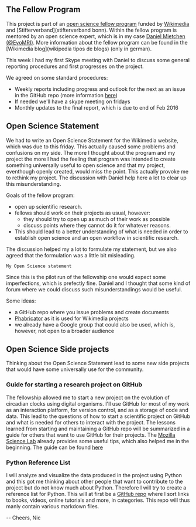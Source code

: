 ## The Fellow Program

This project is part of an [open science fellow program](https://www.wikimedia.de/wiki/Fellowprogramm) funded by [Wikimedia](https://wikimediafoundation.org/wiki/Home) and [Stifterverband](stifterverband bonn). Within the fellow program is mentored by an open science expert, which is in my case [Daniel Mietchen (@EvoMRI)](https://twitter.com/evomri?lang=de). More information about the fellow program can be found in the [Wikimedia blog](wikipedia tipos de blogs) (only in german).

This week I had my first Skype meeting with Daniel to discuss some general reporting procedures and first progresses on the project.

We agreed on some standard procedures:

* Weekly reports including progress and outlook for the next as an issue in the GitHub repo (more information [here](https://github.com/schmelling/clock_evo/tree/master/open_notebook))
* If needed we'll have a skype meeting on fridays
* Monthly updates to the final report, which is due to end of Feb 2016

## Open Science Statement

We had to write an Open Science Statement for the Wikimedia website, which was due to this friday. This actually caused some problems and confusions on my side. The more I thought about the program and my project the more I had the feeling that program was intended to create something universally useful to open science and that my project, eventhough openly created, would miss the point. This actually provoke me to rethink my project. The discussion with Daniel help here a lot to clear up this misunderstanding.

Goals of the fellow program:
* open up scientific research.
* fellows should work on their projects as usual, however:
  * they should try to open up as much of their work as possible
  * discuss points where they cannot do it for whatever reasons.
* This should lead to a better understanding of what is needed in order to establish open science and an open workflow in scientific research.

The discussion helped my a lot to formulate my statement, but we also agreed that the formulation was a little bit misleading.

```My Open Science statement```

Since this is the pilot run of the fellowship one would expect some imperfections, which is prefectly fine. Daniel and I thought that some kind of forum where we could discuss such misunderstandings would be useful.

Some ideas:
* a GitHub repo where you issue problems and create documents
* [Phabricator](https://phabricator.wikimedia.org) as it is used for Wikimedia projects
* we already have a Google group that could also be used, which is, however, not open to a broader audience

## Open Science Side projects

Thinking about the Open Science Statement lead to some new side projects that would have some universally use for the community.

### Guide for starting a research project on GitHub

The fellowship allowed me to start a new project on the evolution of circadian clocks using digital organisms. I'll use GitHub for most of my work as an interaction platform, for version control, and as a storage of code and data. This lead to the questions of how to start a scientific project on GitHub and what is needed for others to interact with the project. The lessons learned from starting and maintaining a GitHub repo will be summarized in a guide for others that want to use GitHub for their projects. The [Mozilla Science Lab](https://github.com/mozillascience/working-open-workshop) already provides some useful tips, which also helped me in the beginning. The guide can be found [here](https://github.com/schmelling/how_to_science_repo)

### Python Reference List

I will analyze and visualize the data produced in the project using Python and this got me thinking about other people that want to contribute to the project but do not know much about Python. Therefore I will try to create a reference list for Python. This will at first be a [GitHub repo]() where I sort links to books, videos, online tutorials and more, in categories. This repo will thus manly contain various markdown files.

-- Cheers, Nic
